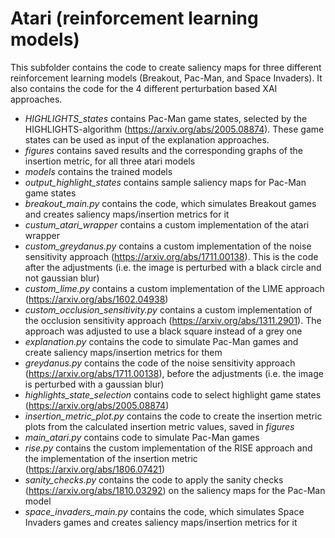 ﻿# Atari (reinforcement learning models)

This subfolder contains the code to create saliency maps for three different reinforcement learning models (Breakout, Pac-Man, and Space Invaders). It also contains the code for the 4 different perturbation based XAI approaches. 
- *HIGHLIGHTS_states* contains Pac-Man game states, selected by the HIGHLIGHTS-algorithm (https://arxiv.org/abs/2005.08874). These game states can be used as input of the explanation approaches.
- *figures* contains saved  results and the corresponding graphs of the insertion metric, for all three atari models
- *models* contains the trained models
- *output_highlight_states* contains sample saliency maps for Pac-Man game states
- *breakout_main.py* contains the code, which simulates Breakout games and creates saliency maps/insertion metrics for it 
- *custum_atari_wrapper* contains a custom implementation of the atari wrapper
- *custom_greydanus.py* contains a custom implementation of the noise sensitivity approach (https://arxiv.org/abs/1711.00138). This is the code after the adjustments (i.e. the image is perturbed with a black circle and not gaussian blur)
- *custom_lime.py* contains a custom implementation of the LIME approach (https://arxiv.org/abs/1602.04938)
- *custom_occlusion_sensitivity.py* contains a custom implementation of the occlusion sensitivity approach (https://arxiv.org/abs/1311.2901). The approach was adjusted to use a black square instead of a grey one
- *explanation.py* contains the code to simulate Pac-Man games and create saliency maps/insertion metrics for them
- *greydanus.py* contains the code of the noise sensitivity approach (https://arxiv.org/abs/1711.00138), before the adjustments (i.e. the image is perturbed with a gaussian blur)
- *highlights_state_selection* contains code to select highlight game states (https://arxiv.org/abs/2005.08874)
- *insertion_metric_plot.py* contains the code to create the insertion metric plots from the calculated insertion metric values, saved in *figures*
- *main_atari.py* contains code to simulate Pac-Man games
- *rise.py* contains the custom implementation of the RISE approach and the implementation of the insertion metric (https://arxiv.org/abs/1806.07421)
- *sanity_checks.py* contains the code to apply the sanity checks (https://arxiv.org/abs/1810.03292) on the saliency maps for the Pac-Man model
- *space_invaders_main.py*  contains the code, which simulates Space Invaders games and creates saliency maps/insertion metrics for it 

